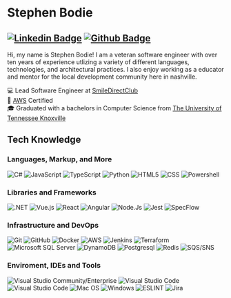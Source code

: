 # Stephen Bodie
## [![Linkedin Badge](https://img.shields.io/badge/-LinkedIn-0077B5?style=flat&logo=Linkedin&logoColor=white&link=https://www.linkedin.com/in/stephen-bodie-67230312/)](https://www.linkedin.com/in/stephen-bodie-67230312/) [![Github Badge](https://img.shields.io/badge/-Github-242A2D?style=flat&logo=Github&logoColor=white&link=https://github.com/swbodie/)](https://github.com/swbodie/)

<p align="left"> 
Hi, my name is Stephen Bodie! I am a veteran software engineer with over ten years of experience utlizing a variety of different languages, technologies, and architectural practices. I also enjoy working as a educator and mentor for the local development community here in nashville. <br>

💻 Lead Software Engineer at [SmileDirectClub](https://www.smiledirectclub.com/)<br>
📄 [AWS](https://www.credly.com/badges/45eef5fa-9a1e-4546-b534-909b5f2452aa/public_url) Certified<br> 
🎓 Graduated with a bachelors in Computer Science from [The University of Tennessee Knoxville](https://www.eecs.utk.edu/)<br>
</p>

## Tech Knowledge

### Languages, Markup, and More
![C#](https://img.shields.io/badge/-C%23-333333?style=flat&logo=CSharp)
![JavaScript](https://img.shields.io/badge/-JavaScript-333333?style=flat&logo=javascript)
![TypeScript](https://img.shields.io/badge/-TypeScript-333333?style=flat&logo=typescript)
![Python](https://img.shields.io/badge/-Python-333333?style=flat&logo=python)
![HTML5](https://img.shields.io/badge/-Html5-333333?style=flat&logo=html5)
![CSS](https://img.shields.io/badge/-CSS3-333333?style=flat&logo=css3)
![Powershell](https://img.shields.io/badge/-Powershell-333333?style=flat&logo=powershell)

### Libraries and Frameworks
![.NET](https://img.shields.io/badge/-.NET-333333?style=flat&logo=dotnet)
![Vue.js](https://img.shields.io/badge/-Vue.js-333333?style=flat&logo=vue.js&logoColor=4FC08)
![React](https://img.shields.io/badge/-React-333333?style=flat&logo=react&logoColor=61DAFB)
![Angular](https://img.shields.io/badge/-Angular-333333?style=flat&logo=angular&logoColor=white)
![Node.Js](https://img.shields.io/badge/-Node.js-333333?style=flat&logo=node.js)
![Jest](https://img.shields.io/badge/-Jest-333333?style=flat&logo=jest)
![SpecFlow](https://img.shields.io/badge/-Specflow-333333?style=flat)

### Infrastructure and DevOps
![Git](https://img.shields.io/badge/-Git-333333?style=flat&logo=git)
![GitHub](https://img.shields.io/badge/-GitHub-333333?style=flat&logo=github)
![Docker](https://img.shields.io/badge/-Docker-333333?style=flat&logo=docker)
![AWS](https://img.shields.io/badge/-AWS-333333?style=flat&logo=amazon-aws&logoColor=F90)
![Jenkins](https://img.shields.io/badge/-Jenkins-333333?style=flat&logo=jenkins&logoColor=D24939)
![Terraform](https://img.shields.io/badge/-Terraform-333333?style=flat&logo=terraform&logoColor=844fba)
![Microsoft SQL Server](https://img.shields.io/badge/-Microsoft_SQL_Server-333333?style=flat&logo=microsoft-sql-server&logoColor=CC2927)
![DynamoDB](https://img.shields.io/badge/-Amazon%20DynamoDB-333333?style=flat&logo=Amazon%20DynamoDB&logoColor=white)
![Postgresql](https://img.shields.io/badge/-PostgreSQL-333333?style=flat&logo=postgresql&logoColor=white)
![Redis](https://img.shields.io/badge/-Redis-333333?style=flat&logo=redis)
![SQS/SNS](https://img.shields.io/badge/-Amazon%20SQS%20SNS-333333?style=flat&logo=amazon-aws&logoColor=F90tyoe)

### Enviroment, IDEs and Tools
![Visual Studio Community/Enterprise](https://img.shields.io/badge/-Visual%20Studio-333333?style=flat&logo=visual-studio-code&logoColor=7e10cc)
![Visual Studio Code](https://img.shields.io/badge/-Visual%20Studio%20Code-333333?style=flat&logo=visual-studio-code&logoColor=007ACC)
![Visual Studio Code](https://img.shields.io/badge/-Rider-333333?style=flat&logo=rider&logoColor=007ACC)
![Mac OS](https://img.shields.io/badge/-Mac%20OS-333333?style=flat&logo=apple&logoColor=white)
![Windows](https://img.shields.io/badge/-Windows-333333?style=flat&logo=windows&logoColor=white)
![ESLINT](https://img.shields.io/badge/-ESLINT-333333?style=flat&logo=eslint)
![Jira](https://img.shields.io/badge/-Jira-333333?style=flat&logo=jira)
